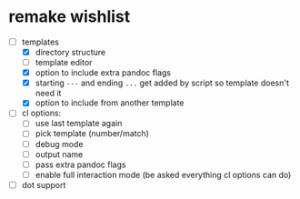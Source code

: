 # remake wishlist

- [ ] templates
    - [x] directory structure
    - [ ] template editor
    - [x] option to include extra pandoc flags
    - [x] starting `---` and ending `...` get added by script so template doesn't need it
    - [x] option to include from another template
- [ ] cl options:
  - [ ] use last template again
  - [ ] pick template (number/match)
  - [ ] debug mode
  - [ ] output name
  - [ ] pass extra pandoc flags
  - [ ] enable full interaction mode (be asked everything cl options can do)
- [ ] dot support
